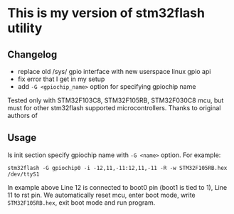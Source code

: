 This is my version of stm32flash utility
========================================

Changelog
---------

* replace old /sys/ gpio interface with new userspace linux gpio api
* fix error that I get in my setup
* add `-G <gpiochip_name>` option for specifying gpiochip name

Tested only with STM32F103C8, STM32F105RB, STM32F030C8 mcu, but must for other stm32flash supported microcontrollers.
Thanks to original authors of 

Usage
-----

Is init section specify gpiochip name with `-G <name>` option. For example:

`stm32flash -G gpiochip0 -i -12,11,-11:12,11,-11 -R -w STM32F105RB.hex /dev/ttyS1`

In example above Line 12 is connected to boot0 pin (boot1 is tied to 1), Line 11 to rst pin.
We automatically reset mcu, enter boot mode, write `STM32F105RB.hex`, exit boot mode and run program.
